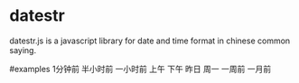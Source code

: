 # datestr
datestr.js is a javascript library for date and time format in chinese common saying.

#examples
1分钟前
半小时前
一小时前
上午
下午
昨日
周一
一周前
一月前